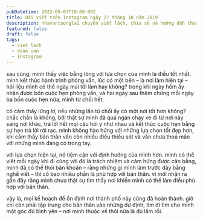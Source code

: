 ```yaml
---
pubDatetime: 2022-09-07T10:00:00Z
title: Bài viết trên Instagram ngày 27 tháng 10 năm 2019
description: nhavantuonglai chuyên viết lách, chia sẻ và hướng dẫn thuần thục khi thực hành viết lách qua những bài chia sẻ trên Instagram chính thức.
featured: false
draft: false
tags:
  - viet lach
  - doan van
  - instagram
---
```


sau cùng, mình thấy việc bằng lòng với lựa chọn của mình là điều tốt nhất. mình kết thúc hành trình phỏng vấn, lúc có một bên – là nơi làm hiện tại – hỏi liệu mình có thể ngày mai tới làm hay không? trong khi ngày hôm ấy nhận được bốn cuộc hẹn phỏng vấn, và hai ngày sau thêm chừng mỗi ngày ba bốn cuộc hẹn nữa, mình từ chối hết.

có cảm thấy lửng lơ, nếu những lần từ chối ấy có một nơi tốt hơn không? chắc chắn là không, bởi thật sự mình đã quá ngán chạy xe đi từ nơi này sang nơi khác, trả lời hết mọi câu hỏi y như nhau và kết thúc cuộc hẹn bằng sự hẹn trả lời rời rạc. mình không hào hứng với những lựa chọn tốt đẹp hơn, khi cảm thấy bản thân vẫn còn nhiều điều thiếu sót và vẫn chưa thoả mãn với những mình đang có trong tay.

với lựa chọn hiện tại, nó tiệm cận với định hướng của mình hơn. mình có thể viết mỗi ngày khi đi cùng với đó là trách nhiệm và cảm hứng được cân bằng, mình đã có thể thôi băn khoăn – rằng những gì mình làm trước đây bằng nghề viết – thì có bao nhiêu phần là phù hợp với bản thân. vì mới nhận ra gần đây rằng mình chưa thật sự tìm thấy nơi khiến mình có thể làm điều phù hợp với bản thân.

vậy là, mọi kế hoạch để ổn định nơi thành phố này cũng đã hoàn thành. giờ chỉ còn phải tập trung cho bản thân vào những dự định, tìm đi tìm cho mình một góc đủ bình yên – nơi mình thuộc về thôi nữa là đủ lắm rồi.
